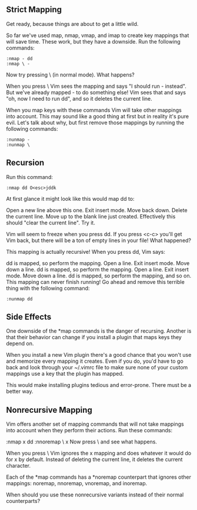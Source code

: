 ## Strict Mapping

Get ready, because things are about to get a little wild.

So far we've used map, nmap, vmap, and imap to create key mappings that
will save time. These work, but they have a downside. Run the following commands:

```vim
:nmap - dd
:nmap \ -
```

Now try pressing \ (in normal mode). What happens?

When you press \ Vim sees the mapping and says "I should run - instead". But we've 
already mapped - to do something else! Vim sees that and says "oh, now I need to run dd", and so it deletes the current line.

When you map keys with these commands Vim will take other mappings into account. 
This may sound like a good thing at first but in reality it's pure evil. Let's talk
about why, but first remove those mappings by running the following commands:

```vim
:nunmap -
:nunmap \
```

## Recursion

Run this command:

```vim
:nmap dd O<esc>jddk
```

At first glance it might look like this would map dd to:

Open a new line above this one.
Exit insert mode.
Move back down.
Delete the current line.
Move up to the blank line just created.
Effectively this should "clear the current line". Try it.

Vim will seem to freeze when you press dd. If you press &lt;c-c&gt; you'll get Vim back, 
but there will be a ton of empty lines in your file! What happened?

This mapping is actually recursive! When you press dd, Vim says:

dd is mapped, so perform the mapping.
Open a line.
Exit insert mode.
Move down a line.
dd is mapped, so perform the mapping.
Open a line.
Exit insert mode.
Move down a line.
dd is mapped, so perform the mapping, and so on.
This mapping can never finish running! Go ahead and remove this
terrible thing with the following command:

```vim
:nunmap dd
```

## Side Effects

One downside of the *map commands is the danger of recursing. Another is that their behavior can change if you install a plugin that maps keys they depend on.

When you install a new Vim plugin there's a good chance that you won't use and memorize every mapping it creates. Even if you do, you'd have to go back and look through your ~/.vimrc file to make sure none of your custom mappings use a key that the plugin has mapped.

This would make installing plugins tedious and error-prone. There must be a better way.

## Nonrecursive Mapping

Vim offers another set of mapping commands that will not take mappings into account when they perform their actions. Run these commands:

:nmap x dd
:nnoremap \ x
Now press \ and see what happens.

When you press \ Vim ignores the x mapping and does whatever it would do for x by default. 
Instead of deleting the current line, it deletes the current character.

Each of the *map commands has a *noremap counterpart that ignores other mappings:
noremap, nnoremap, vnoremap, and inoremap.

When should you use these nonrecursive variants instead of their normal counterparts?





